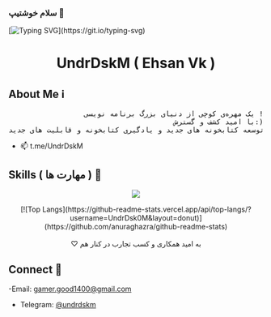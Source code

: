 ### سلام خوشتیپ 👋
[![Typing SVG](https://readme-typing-svg.demolab.com?font=Bitter&weight=500&size=25&duration=4999&pause=1000&color=F0E7FF&center=true&multiline=true&random=true&width=435&lines=Lets+Create+Somthing+Intresting+.+.+.)](https://git.io/typing-svg)
<h1 align="center">UndrDskM ( Ehsan Vk )</h1>



## About Me ℹ
<pre align="right" diraction="rtl">
یک مهره‌ی کوچی‌ از دنیای بزرگ برنامه نویسی !
با امید کشف و گسترش:)
توسعه کتابخونه های جدید و یادگیری کتابخونه و قابلیت های جدید
</pre>

- 📫 t.me/UndrDskM




## Skills ( مهارت ها  ) 🧮
<p align="center">
  <a href="https://skillicons.dev">
    <img src="https://skillicons.dev/icons?i=html,css,python,cs,git,github,bootstrap, blender" />
  </a>
</p>

<div align="center">
[![Top Langs](https://github-readme-stats.vercel.app/api/top-langs/?username=UndrDsk0M&layout=donut)](https://github.com/anuraghazra/github-readme-stats)
</div>
<br>

<div>
 
<div align="right" style="direction:rtl; text-align:center;">
 به امید همکاری و کسب تجارب در کنار هم ♡
</div>


## Connect 📲
-Email: [gamer.good1400@gmail.com](mailto:gamer.good1400@gmail.com)
- Telegram: 
[@undrdskm](https://t.me/undrdskm)

</div>
